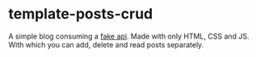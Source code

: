 # template-posts-crud
A simple blog consuming a [fake api](https://jsonplaceholder.typicode.com). Made with only HTML, CSS and JS.
With which you can add, delete and read posts separately.

